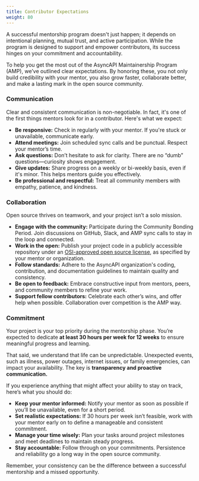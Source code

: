 ```yaml
---
title: Contributor Expectations
weight: 80
---
```


A successful mentorship program doesn't just happen; it depends on intentional planning, mutual trust, and active participation. While the program is designed to support and empower contributors, its success hinges on your commitment and accountability.

To help you get the most out of the AsyncAPI Maintainership Program (AMP), we’ve outlined clear expectations. By honoring these, you not only build credibility with your mentor, you also grow faster, collaborate better, and make a lasting mark in the open source community.

### Communication

Clear and consistent communication is non-negotiable. In fact, it's one of the first things mentors look for in a contributor. Here's what we expect:

- **Be responsive:** Check in regularly with your mentor. If you're stuck or unavailable, communicate early.
- **Attend meetings:** Join scheduled sync calls and be punctual. Respect your mentor’s time.
- **Ask questions:** Don’t hesitate to ask for clarity. There are no “dumb” questions—curiosity shows engagement.
- **Give updates:** Share progress on a weekly or bi-weekly basis, even if it's minor. This helps mentors guide you effectively.
- **Be professional and respectful:** Treat all community members with empathy, patience, and kindness.

### Collaboration

Open source thrives on teamwork, and your project isn’t a solo mission.

- **Engage with the community:** Participate during the Community Bonding Period. Join discussions on GitHub, Slack, and AMP sync calls to stay in the loop and connected.
- **Work in the open:** Publish your project code in a publicly accessible repository under an [OSI-approved open source license](https://www.opensource.org/licenses/alphabetical), as specified by your mentor or organization.
- **Follow standards:** Adhere to the AsyncAPI organization's coding, contribution, and documentation guidelines to maintain quality and consistency.
- **Be open to feedback:** Embrace constructive input from mentors, peers, and community members to refine your work.
- **Support fellow contributors:** Celebrate each other’s wins, and offer help when possible. Collaboration over competition is the AMP way.

### Commitment

Your project is your top priority during the mentorship phase. You’re expected to dedicate **at least 30 hours per week for 12 weeks** to ensure meaningful progress and learning.

That said, we understand that life can be unpredictable. Unexpected events, such as illness, power outages, internet issues, or family emergencies, can impact your availability. The key is **transparency and proactive communication.**

If you experience anything that might affect your ability to stay on track, here’s what you should do:

- **Keep your mentor informed:** Notify your mentor as soon as possible if you’ll be unavailable, even for a short period.
- **Set realistic expectations:** If 30 hours per week isn’t feasible, work with your mentor early on to define a manageable and consistent commitment.
- **Manage your time wisely:** Plan your tasks around project milestones and meet deadlines to maintain steady progress.
- **Stay accountable:** Follow through on your commitments. Persistence and reliability go a long way in the open source community.

Remember, your consistency can be the difference between a successful mentorship and a missed opportunity.
